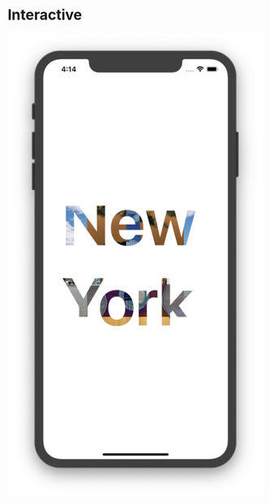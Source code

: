 # Interactive

![](https://github.com/ram4ik/Interactive/blob/master/Interactive/Assets.xcassets/Screenshot%202020-02-20%20at%2016.14.08.imageset/Screenshot%202020-02-20%20at%2016.14.08.png)
